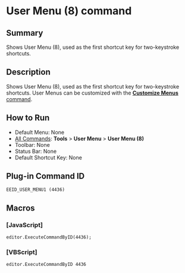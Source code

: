 # User Menu (8) command

## Summary

Shows User Menu (8), used as the first shortcut key for two-keystroke
shortcuts.

## Description

Shows User Menu (8), used as the first shortcut key for two-keystroke
shortcuts. User Menus can be customized with the [**Customize Menus** command](customize_menu).

## How to Run

- Default Menu: None
- [All Commands](all_commands): **Tools** >
**User Menu** \> **User Menu (8)**
- Toolbar: None
- Status Bar: None
- Default Shortcut Key: None

## Plug-in Command ID

```
EEID_USER_MENU1 (4436)```

## Macros

### \[JavaScript\]

```
editor.ExecuteCommandByID(4436);
```

### \[VBScript\]

```
editor.ExecuteCommandByID 4436
```
